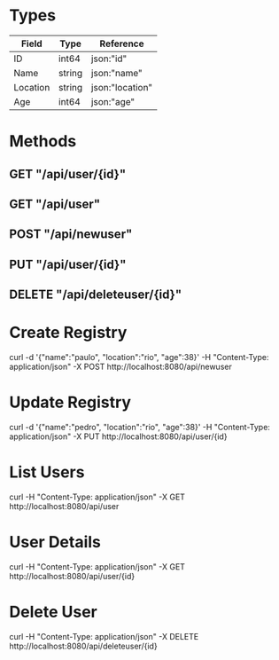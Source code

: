 # Types
| Field    | Type   | Reference       |
|----------|--------|-----------------|
| ID       | int64  | json:"id"       |
| Name     | string | json:"name"     |
| Location | string | json:"location" |
| Age      | int64  | json:"age"      |

# Methods
## GET "/api/user/{id}"
## GET "/api/user"
## POST "/api/newuser"
## PUT "/api/user/{id}"
## DELETE "/api/deleteuser/{id}"

# Create Registry
curl -d '{"name":"paulo", "location":"rio", "age":38}'  -H "Content-Type: application/json" -X POST http://localhost:8080/api/newuser

# Update Registry
curl -d '{"name":"pedro", "location":"rio", "age":38}'  -H "Content-Type: application/json" -X PUT http://localhost:8080/api/user/{id}

# List Users
curl -H "Content-Type: application/json" -X GET http://localhost:8080/api/user

# User Details
curl -H "Content-Type: application/json" -X GET http://localhost:8080/api/user/{id}

# Delete User
curl -H "Content-Type: application/json" -X DELETE http://localhost:8080/api/deleteuser/{id}
